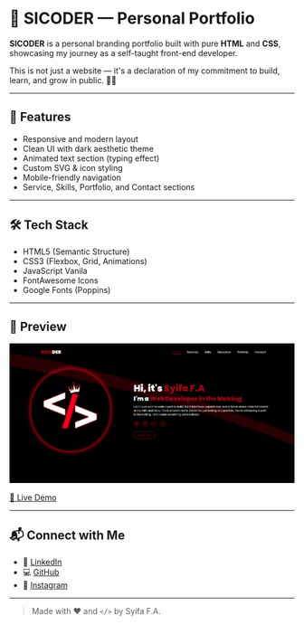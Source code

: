 # 🚀 SICODER — Personal Portfolio

**SICODER** is a personal branding portfolio built with pure **HTML** and **CSS**, showcasing my journey as a self-taught front-end developer.

This is not just a website — it's a declaration of my commitment to build, learn, and grow in public. 👩‍💻

---

## 🎯 Features

- Responsive and modern layout
- Clean UI with dark aesthetic theme
- Animated text section (typing effect)
- Custom SVG & icon styling
- Mobile-friendly navigation
- Service, Skills, Portfolio, and Contact sections

---

## 🛠 Tech Stack

- HTML5 (Semantic Structure)
- CSS3 (Flexbox, Grid, Animations)
- JavaScript Vanila 
- FontAwesome Icons
- Google Fonts (Poppins)

---

## 📸 Preview

![](assets/img/screenshot-home.png)

[🔗 Live Demo](https://syfaarizal.github.io/sicoder-main-portfolio/)

---

## 📬 Connect with Me

- 💼 [LinkedIn](https://www.linkedin.com/in/syifaarizal/)
- 💻 [GitHub](https://github.com/syfaarizal)
- 📸 [Instagram](https://instagram.com/syfaarizal)

---

> Made with ❤️ and <code></></code> by Syifa F.A.
>
